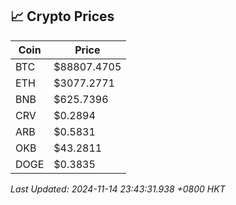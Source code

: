 ## 📈 Crypto Prices

| Coin | Price |
| ---- | ----- |
| BTC | $88807.4705 |
| ETH | $3077.2771 |
| BNB | $625.7396 |
| CRV | $0.2894 |
| ARB | $0.5831 |
| OKB | $43.2811 |
| DOGE | $0.3835 |

_Last Updated: 2024-11-14 23:43:31.938 +0800 HKT_